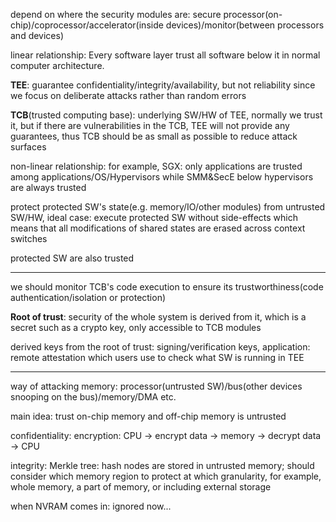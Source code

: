depend on where the security modules are: secure processor(on-chip)/coprocessor/accelerator(inside devices)/monitor(between processors and devices)

linear relationship: Every software layer trust all software below it in normal computer architecture.

**TEE**: guarantee confidentiality/integrity/availability, but not reliability since we focus on deliberate attacks rather than random errors

**TCB**(trusted computing base): underlying SW/HW of TEE, normally we trust it, but if there are vulnerabilities in the TCB, TEE will not provide any guarantees, thus TCB should be as small as possible to reduce attack surfaces

non-linear relationship: for example, SGX: only applications are trusted among applications/OS/Hypervisors while SMM&SecE below hypervisors are always trusted

protect protected SW's state(e.g. memory/IO/other modules) from untrusted SW/HW, ideal case: execute protected SW without side-effects which means that all modifications of shared states are erased across context switches

protected SW are also trusted

---

we should monitor TCB's code execution to ensure its trustworthiness(code authentication/isolation or protection)

**Root of trust**: security of the whole system is derived from it, which is a secret such as a crypto key, only accessible to TCB modules

derived keys from the root of trust: signing/verification keys, application: remote attestation which users use to check what SW is running in TEE

---

way of attacking memory: processor(untrusted SW)/bus(other devices snooping on the bus)/memory/DMA etc.

main idea: trust on-chip memory and off-chip memory is untrusted

confidentiality: encryption: CPU -> encrypt data -> memory -> decrypt data -> CPU

integrity: Merkle tree: hash nodes are stored in untrusted memory; should consider which memory region to protect at which granularity, for example, whole memory, a part of memory, or including external storage

when NVRAM comes in: ignored now...












